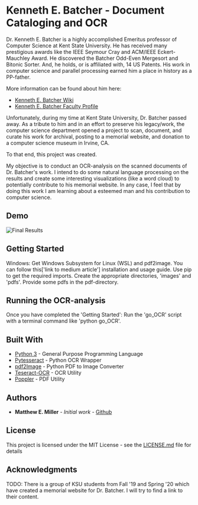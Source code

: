 # Kenneth E. Batcher - Document Cataloging and OCR

Dr. Kenneth E. Batcher is a highly accomplished Emeritus professor of Computer Science at Kent State University.  He has received many prestigious awards like the IEEE Seymour Cray and ACM/IEEE Eckert-Mauchley Award.  He discovered the Batcher Odd-Even Mergesort and Bitonic Sorter.  And, he holds, or is affiliated with, 14 US Patents.  His work in computer science and parallel processing earned him a place in history as a PP-father.

More information can be found about him here:
- [Kenneth E. Batcher Wiki](https://en.wikipedia.org/wiki/Ken_Batcher)
- [Kenneth E. Batcher Faculty Profile](https://www.kent.edu/cs/kenneth-e-batcher)

Unfortunately, during my time at Kent State University, Dr. Batcher passed away.  As a tribute to him and in an effort to preserve his legacy/work, the computer science department opened a project to scan, document, and curate his work for archival, posting to a memorial website, and donation to a computer science museum in Irvine, CA.

To that end, this project was created.

My objective is to conduct an OCR-analysis on the scanned documents of Dr. Batcher's work.  I intend to do some natural language processing on the results and create some interesting visualizations (like a word cloud) to potentially contribute to his memorial website.  In any case, I feel that by doing this work I am learning about a esteemed man and his contribution to computer science.

## Demo

![Final Results](link-to-image)

## Getting Started

Windows:
Get Windows Subsystem for Linux (WSL) and pdf2image.  You can follow this['link to medium article'] installation and usage guide.
Use pip to get the required imports.
Create the appropriate directories, 'images' and 'pdfs'.
Provide some pdfs in the pdf-directory.

## Running the OCR-analysis

Once you have completed the 'Getting Started':
Run the 'go_OCR' script with a terminal command like 'python go_OCR'.

## Built With

* [Python 3](https://www.python.org/download/releases/3.0/) - General Purpose Programming Language
* [Pytesseract](https://pypi.org/project/pytesseract/) - Python OCR Wrapper
* [pdf2Image](https://pypi.org/project/pdf2image/) - Python PDF to Image Converter
* [Teseract-OCR](https://en.wikipedia.org/wiki/Tesseract_(software)) - OCR Utility
* [Poppler](https://en.wikipedia.org/wiki/Poppler_(software)) - PDF Utility

## Authors

* **Matthew E. Miller** - *Initial work* - [Github](https://github.com/matmill5)

## License

This project is licensed under the MIT License - see the [LICENSE.md](LICENSE.md) file for details

## Acknowledgments

TODO:
There is a group of KSU students from Fall '19 and Spring '20 which have created a memorial website for Dr. Batcher.  I will try to find a link to their content.
